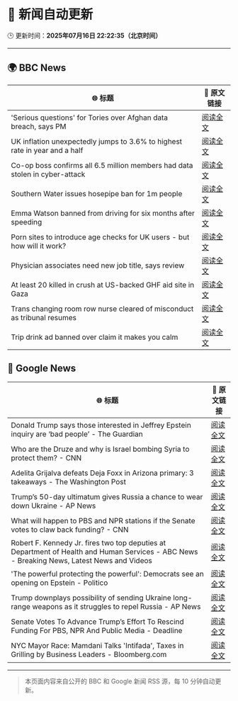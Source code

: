 # 🧠 新闻自动更新

🕒 更新时间：**2025年07月16日 22:22:35（北京时间）**

---

## 🌍 BBC News

| 🌐 标题 | 🔗 原文链接 |
|--------|-------------|
| 'Serious questions' for Tories over Afghan data breach, says PM | [阅读全文](https://www.bbc.com/news/articles/c98w2e9leywo) |
| UK inflation unexpectedly jumps to 3.6% to highest rate in year and a half | [阅读全文](https://www.bbc.com/news/articles/c3en2enpy7po) |
| Co-op boss confirms all 6.5 million members had data stolen in cyber-attack | [阅读全文](https://www.bbc.com/news/articles/cql0ple066po) |
| Southern Water issues hosepipe ban for 1m people | [阅读全文](https://www.bbc.com/news/articles/ckglpvzygvzo) |
| Emma Watson banned from driving for six months after speeding | [阅读全文](https://www.bbc.com/news/articles/cly10x7pjplo) |
| Porn sites to introduce age checks for UK users - but how will it work? | [阅读全文](https://www.bbc.com/news/articles/ceq7ye3q2zwo) |
| Physician associates need new job title, says review | [阅读全文](https://www.bbc.com/news/articles/c70r7d7z0wro) |
| At least 20 killed in crush at US-backed GHF aid site in Gaza | [阅读全文](https://www.bbc.com/news/articles/cg4rwrkdlzxo) |
| Trans changing room row nurse cleared of misconduct as tribunal resumes | [阅读全文](https://www.bbc.com/news/articles/cm2mp5jley8o) |
| Trip drink ad banned over claim it makes you calm | [阅读全文](https://www.bbc.com/news/articles/c14e2d2ednpo) |

## 📰 Google News

| 🌐 标题 | 🔗 原文链接 |
|--------|-------------|
| Donald Trump says those interested in Jeffrey Epstein inquiry are ‘bad people’ - The Guardian | [阅读全文](https://news.google.com/rss/articles/CBMirgFBVV95cUxNS0g0TkUteHd1aHB5cVdqY3VfVHUySUxlN3RIYzZFTE5mRVhQbWRTRW1LNGJFaHFjSDRRRHgycmE5R1RWRUlWcDlOMHVqMTRvcElnMkhHWDBUdXN6LUszQk9DZlptUHRpMEVoNlJaSUNDQ1diY19vNno0bnhBR0RhUVlpUkhJU1V4cDdYR2sybTF1YmlTR3JnZFIxd0lpRTFEOXhSTzJ5THd2ZTVWTFE?oc=5) |
| Who are the Druze and why is Israel bombing Syria to protect them? - CNN | [阅读全文](https://news.google.com/rss/articles/CBMilgFBVV95cUxNWGUzeTNXem9GNWEyTWhBM0FtTFFpdmZEVVJfRGJFMDRLMjBfWWt2bTBoczlTMGM0NGdJcEh4MDB4bnAzdVROTHhVSlg3X3ZWLTZHTnppNzZsOFpKXzdqYWM3eEpRMUdJTjREb0N0WXJrZlRzakdxb3liX3Zselh1Sl80Mk9kVnRpcXIxOWNRWjJJdVphYkHSAZsBQVVfeXFMTk91eXpSNEQ5VHUwdUVpYmcyZFNrY0MwLWJULVhwV3g3MnVuXzkwVzRoN3FDV29QZXpWSnVDWC1wYU1tWjNueHNJUm9xZlBVQmNrS0REblY1bEdPY0JvbWdhMTRjNzdTclZUSlpGS1RuM2pyTHJDb0xTREhPLXE5NlZIcC1qWUtXTWczLXhJWlR1QnpOLVFNR0V5WTA?oc=5) |
| Adelita Grijalva defeats Deja Foxx in Arizona primary: 3 takeaways - The Washington Post | [阅读全文](https://news.google.com/rss/articles/CBMilgFBVV95cUxPXzJnaHo4eGE3eGRUUFdxMmpabHlpQTFfcGFoWVlhWXVrQVVsdzU2YTJyWEtGSHkxTXRmTWFQTi1MM3Vjdy1QLURRZnhxOFRTNVQ2dXJ3azM2dUY0WjcybHVhS2hfMnhCMS1rTkZfR2pYdWszYV9WUjhyWmdCWDYzdnBRNEVRNnFoRWk4aXVQalBwQWJmYUE?oc=5) |
| Trump’s 50-day ultimatum gives Russia a chance to wear down Ukraine - AP News | [阅读全文](https://news.google.com/rss/articles/CBMiogFBVV95cUxQWTFDdDdtNVhPbkwwcFIwR2xwanhPaWo0dmswaFB5a0xZekdKclFJMnFOZG96YXoxU3Blczd2ZXJlRkx4TjYwNFl3TFRBMmJDNy0wVWY0SHZMbmpuVndvai1QZC1qTFl1ek5fQUZla3YxUGJJRDBWdzZpaktIUXdQOEg1dFczMjZqRTJEelFaUVYzLWZmSWdiNG12TXBQeHRqTFE?oc=5) |
| What will happen to PBS and NPR stations if the Senate votes to claw back funding? - CNN | [阅读全文](https://news.google.com/rss/articles/CBMijwFBVV95cUxNZGN1V2VCYzZXZVNoYXQ3aHZTd2UtT2s0RFZvTXJVaWhUYmEzRzlWam1lLUZ1elNhT1VjblJTd2JSWVgycmJoZEp3TlNKbGF0Wjg3Q2tkeFcwRUFTZllsUEwzTTl2R1NKTGpQM0RYN0FDNUt5Yk0zamptUzcxVURELXhlR0k0RDVuOTB0eVowcw?oc=5) |
| Robert F. Kennedy Jr. fires two top deputies at Department of Health and Human Services - ABC News - Breaking News, Latest News and Videos | [阅读全文](https://news.google.com/rss/articles/CBMiqAFBVV95cUxQUjNXN1dWTE8wWTV1X1R3OGpXcWFQYnV3clpFSlVFNThQNTViZlEwWTJuTGY1Y01obS1PUGEyWUhUV1BvMWJXN2s4bDFEQkxMNnV2SUZDcGVsNFlPbklZNzZJaVJKVXgxUjZYcDlGRE8yVmlaVHY5R3BPVjVDNW56VHk3aVM1WGJnNWFBMWZlTU00MDV5NkVGX2I0U3IxWkFjTTBvRXpERG7SAa4BQVVfeXFMT1dBMEVJRjRYVzZXSWI2dUhPUmt3bjctZl9OMGtBX0N1SmR6SlVrcUtaLWFDeDQ1VmljU0tzTFpjWXJTbW9tZHlhejR3b1NJem9jRHRwTU91MXFVV1M3U2cwZERISzluUlVjM3VhRENsa2ljU2VzdTJpNG5zWGQ4eTROTVdEZjJoUEpNcEZ3Q0dTU2VIUlNLMEUza3ZHcHJ0ZE43bnlBNl80aWdWYW9R?oc=5) |
| 'The powerful protecting the powerful': Democrats see an opening on Epstein - Politico | [阅读全文](https://news.google.com/rss/articles/CBMingFBVV95cUxPSnBpQlFSejJCN2gxUF9CUmlwbmdZX2xjMzdOQjFPQy1zY3FGT0NnOGY4SjN6TkQ1TVdNTDVNaklhSDhWUmRtMjAtN1NvVlRhbXFOZ2JBZVFxd0hmYldUOXVpMG8xencyZGY5ZkZDVmRTT2IwQmZyZWR5dUZzcXRCNlpjODZOZkJFOTNZT0lfbDdfRF9YR2NpNHhhWDN5dw?oc=5) |
| Trump downplays possibility of sending Ukraine long-range weapons as it struggles to repel Russia - AP News | [阅读全文](https://news.google.com/rss/articles/CBMinwFBVV95cUxPaEc0dDF5TGpiRVczcUJiZEIxa1FaUVNVUGpaSFREVmJldk9IQ0lyOE5IWi1sSVZSdVV2RXhoZUpEdDVjRXF5Q2cwY3RJOWlmbE8yYkZWdENxWkw1elN4aXgwbDNxSW9NSVFmdEN5M3Q3Z2FuUlQ3R2picWtWbzB1VFJ4b3ltZW90ZnNfZDlCV3NrT1lteG9mSEtta0RZWTg?oc=5) |
| Senate Votes To Advance Trump’s Effort To Rescind Funding For PBS, NPR And Public Media - Deadline | [阅读全文](https://news.google.com/rss/articles/CBMimAFBVV95cUxQTDFPaGtaakU1MUtRNWF6T0FuVU96Qk4xZEg0bkhBUGJjeXhVSXpKTlJKMjdSV2RTN0ZiSEJUMDJ2dzgxOEJzWDIyaHNwUjllQVVaazZKaXEtalF6eU10SXRpX0pWa1d4aUJOT2lWN002Q3J0QmJHUVVWVUFtSkU5M1JIa1RuU3VKT19PRTV3cVBsWS1yRkpPeg?oc=5) |
| NYC Mayor Race: Mamdani Talks 'Intifada', Taxes in Grilling by Business Leaders - Bloomberg.com | [阅读全文](https://news.google.com/rss/articles/CBMiuAFBVV95cUxQQXF6NUNWYmFjeVZxLW54d2hsQVdINFVqYUhfdjJMUk9rTVJ5dVJZSjlaUG91NTFqSC1nc05UblZLNHhXenpWeHRKamdpbmctLW45djVQSkhSekFpX003ZGdvdElVRFVRbGNvSlRlTDRudW5oTl9YaFBRS2owTjVuT3BhSlFteTgzbzJKTFlRd0pfUWZqRVRyV1hQM21pVEpkMk9ndWNyN2NfR3VNUzg2X0RkMGJjX2N6?oc=5) |

---
> 本页面内容来自公开的 BBC 和 Google 新闻 RSS 源，每 10 分钟自动更新。